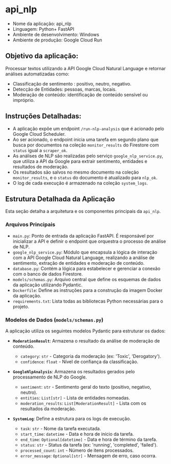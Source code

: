 # api_nlp

* Nome da aplicação: api_nlp
* Linguagem: Python+ FastAPI 
* Ambiente de desenvolvimento: Windows
* Ambiente de produção: Google Cloud Run

## Objetivo da aplicação:  
Processar textos utilizando a API Google Cloud Natural Language e retornar análises automatizadas como:

* Classificação de sentimento : positivo, neutro, negativo.
* Detecção de Entidades: pessoas, marcas, locais.
* Moderação de conteúdo: identificação de conteúdo sensível ou impróprio.

## Instruções Detalhadas:
* A aplicação expõe um endpoint `/run-nlp-analysis` que é acionado pelo Google Cloud Scheduler.
* Ao ser acionado, o endpoint inicia uma tarefa em segundo plano que busca por documentos na coleção `monitor_results` do Firestore com `status` igual a `scraper_ok`.
* As análises de NLP são realizadas pelo serviço `google_nlp_service.py`, que utiliza a API da Google para extrair sentimento, entidades e resultados de moderação.
* Os resultados são salvos no mesmo documento na coleção `monitor_results`, e o `status` do documento é atualizado para `nlp_ok`.
* O log de cada execução é armazenado na coleção `system_logs`.

## Estrutura Detalhada da Aplicação

Esta seção detalha a arquitetura e os componentes principais da `api_nlp`.

### Arquivos Principais

-   `main.py`: Ponto de entrada da aplicação FastAPI. É responsável por inicializar a API e definir o endpoint que orquestra o processo de análise de NLP.
-   `google_nlp_service.py`: Módulo que encapsula a lógica de interação com a API Google Cloud Natural Language, realizando a análise de sentimento, extração de entidades e moderação de conteúdo.
-   `database.py`: Contém a lógica para estabelecer e gerenciar a conexão com o banco de dados Firestore.
-   `models/schemas.py`: Arquivo central que define os esquemas de dados da aplicação utilizando Pydantic.
-   `Dockerfile`: Define as instruções para a construção da imagem Docker da aplicação.
-   `requirements.txt`: Lista todas as bibliotecas Python necessárias para o projeto.

### Modelos de Dados (`models/schemas.py`)

A aplicação utiliza os seguintes modelos Pydantic para estruturar os dados:

-   **`ModerationResult`**: Armazena o resultado da análise de moderação de conteúdo.
    -   `category`: `str` - Categoria da moderação (ex: 'Toxic', 'Derogatory').
    -   `confidence`: `float` - Nível de confiança da classificação.

-   **`GoogleNlpAnalysis`**: Armazena os resultados gerados pelo processamento de NLP do Google.
    -   `sentiment`: `str` - Sentimento geral do texto (positivo, negativo, neutro).
    -   `entities`: `List[str]` - Lista de entidades nomeadas.
    -   `moderation_results`: `List[ModerationResult]` - Lista com os resultados da moderação.

-   **`SystemLog`**: Define a estrutura para os logs de execução.
    -   `task`: `str` - Nome da tarefa executada.
    -   `start_time`: `datetime` - Data e hora de início da tarefa.
    -   `end_time`: `Optional[datetime]` - Data e hora de término da tarefa.
    -   `status`: `str` - Status da tarefa (ex: 'running', 'completed', 'failed').
    -   `processed_count`: `int` - Número de itens processados.
    -   `error_message`: `Optional[str]` - Mensagem de erro, caso ocorra.
